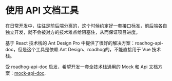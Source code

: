 # 使用 API 文档工具

在日常开发中，往往是前后端分离的，这个时候约定好一套接口标准，前后端各自独立开发，就不会被对方的技术难点给阻塞住，从而保证项目进度。

基于 React 技术栈的 Ant Design Pro 中提供了很好的解决方案：roadhog-api-doc，但是这个工具是依赖 Ant Design、roadhog的，不能直接用于 Vue 技术栈。

受 roadhog-api-doc 启发，希望开发一套全技术栈通用的 Mock 和 Api 文档方案：[mock-api-doc](https://github.com/TalkingData/mock-api-doc). 
